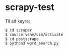 # scrapy-test

Til að keyra:

```
$ cd scraper
$ source venv/bin/activate
$ cd postscrape
$ python3 word_search.py
```
